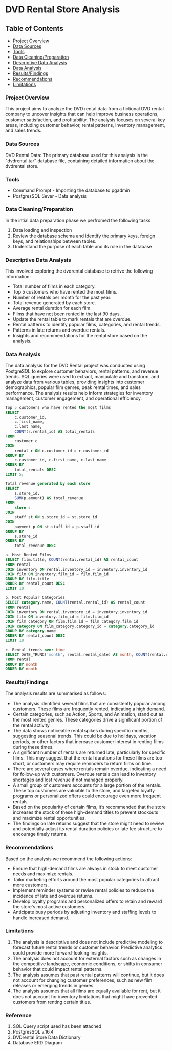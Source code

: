 # DVD Rental Store Analysis


## Table of Contents
- [Project Overview](#project-overview)
- [Data Sources](#data-sources)
- [Tools](#tools)
- [Data Cleaning/Preparation](#data-cleaningpreparation)
- [Descriptive Data Analysis](#descriptive-data-analysis)
- [Data Analysis](#data-analysis)
- [Results/Findings](#resultsfindings)
- [Recommendations](#recommendations)
- [Limitations](#limitations)


### Project Overview

This project aims to analyze the DVD rental data from a fictional DVD rental company to uncover insights that can help improve business operations, customer satisfaction, and profitability. The analysis focuses on several key areas, including customer behavior, rental patterns, inventory management, and sales trends.


### Data Sources

DVD Rental Data: The primary database used for this analysis is the "dvdrental.tar" database file, containing detailed information about the dvdrental store.


### Tools

- Command Prompt - Importing the database to pgadmin
- PostgresSQL Sever - Data analysis


### Data Cleaning/Preparation

In the intial data preparation phase we perfromed the following tasks
1. Data loading and inspection
2. Review the database schema and identify the primary keys, foreign keys, and relationships between tables.
3. Understand the purpose of each table and its role in the database


### Descriptive Data Analysis

This involved exploring the dvdrental database to retrive the following information:
- Total number of films in each category.
- Top 5 customers who have rented the most films.
- Number of rentals per month for the past year.
- Total revenue generated by each store.
- Average rental duration for each film.
- Films that have not been rented in the last 90 days.
- Update the rental table to mark rentals that are overdue.
- Rental patterns to identify popular films, categories, and rental trends.
- Patterns in late returns and overdue rentals.
- Insights and recommendations for the rental store based on the analysis.


### Data Analysis

The data analysis for the DVD Rental project was conducted using PostgreSQL to explore customer behaviors, rental patterns, and revenue trends. SQL queries were used to extract, manipulate and transform, and analyze data from various tables, providing insights into customer demographics, popular film genres, peak rental times, and sales performance. The analysis results help inform strategies for inventory management, customer engagement, and operational efficiency.

```sql
Top 5 customers who have rented the most films
SELECT 
    c.customer_id,
    c.first_name,
    c.last_name,
    COUNT(r.rental_id) AS total_rentals
FROM 
    customer c
JOIN 
    rental r ON c.customer_id = r.customer_id
GROUP BY 
    c.customer_id, c.first_name, c.last_name
ORDER BY 
    total_rentals DESC
LIMIT 5;
```
```sql
Total revenue generated by each store
SELECT 
    s.store_id,
    SUM(p.amount) AS total_revenue
FROM 
    store s
JOIN 
    staff st ON s.store_id = st.store_id
JOIN 
    payment p ON st.staff_id = p.staff_id
GROUP BY 
    s.store_id
ORDER BY 
    total_revenue DESC
```
```sql
a. Most Rented Films
SELECT film.title, COUNT(rental.rental_id) AS rental_count
FROM rental
JOIN inventory ON rental.inventory_id = inventory.inventory_id
JOIN film ON inventory.film_id = film.film_id
GROUP BY film.title
ORDER BY rental_count DESC
LIMIT 10

b. Most Popular Categories
SELECT category.name, COUNT(rental.rental_id) AS rental_count
FROM rental
JOIN inventory ON rental.inventory_id = inventory.inventory_id
JOIN film ON inventory.film_id = film.film_id
JOIN film_category ON film.film_id = film_category.film_id
JOIN category ON film_category.category_id = category.category_id
GROUP BY category.name
ORDER BY rental_count DESC
LIMIT 10

c. Rental trends over time
SELECT DATE_TRUNC('month', rental.rental_date) AS month, COUNT(rental.rental_id) AS rental_count
FROM rental
GROUP BY month
ORDER BY month
```

### Results/Findings

The analysis results are summarised as follows:
- The analysis identified several films that are consistently popular among customers. These films are frequently rented, indicating a high demand.
- Certain categories, such as Action, Sports, and Animation, stand out as the most rented genres. These categories drive a significant portion of the rental activity.
- The data shows noticeable rental spikes during specific months, suggesting seasonal trends. This could be due to holidays, vacation periods, or other factors that increase customer interest in renting films during these times.
- A significant number of rentals are returned late, particularly for specific films. This may suggest that the rental durations for these films are too short, or customers may require reminders to return films on time.
- There are several cases where rentals remain overdue, indicating a need for follow-up with customers. Overdue rentals can lead to inventory shortages and lost revenue if not managed properly.
- A small group of customers accounts for a large portion of the rentals. These top customers are valuable to the store, and targeted loyalty programs or personalized offers could encourage even more frequent rentals.
- Based on the popularity of certain films, it’s recommended that the store increases the stock of these high-demand titles to prevent stockouts and maximize rental opportunities.
- The findings on late returns suggest that the store might need to review and potentially adjust its rental duration policies or late fee structure to encourage timely returns.


### Recommendations

Based on the analysis we recommend the following actions:
- Ensure that high-demand films are always in stock to meet customer needs and maximize rentals.
- Tailor marketing efforts around the most popular categories to attract more customers.
- Implement reminder systems or revise rental policies to reduce the incidence of late and overdue returns.
- Develop loyalty programs and personalized offers to retain and reward the store's most active customers.
- Anticipate busy periods by adjusting inventory and staffing levels to handle increased demand.


### Limitations

1. The analysis is descriptive and does not include predictive modeling to forecast future rental trends or customer behavior. Predictive analytics could provide more forward-looking insights.
2. The analysis does not account for external factors such as changes in the competitive landscape, economic conditions, or shifts in consumer behavior that could impact rental patterns.
3. The analysis assumes that past rental patterns will continue, but it does not account for changing customer preferences, such as new film releases or emerging trends in genres.
4. The analysis assumes that all films are equally available for rent, but it does not account for inventory limitations that might have prevented customers from renting certain titles.

### Reference

1. SQL Query script used has been attached
2. PostgresSQL v.16.4
3. DVDrental Store Data Dictionary 
4. Database ERD Diagram
